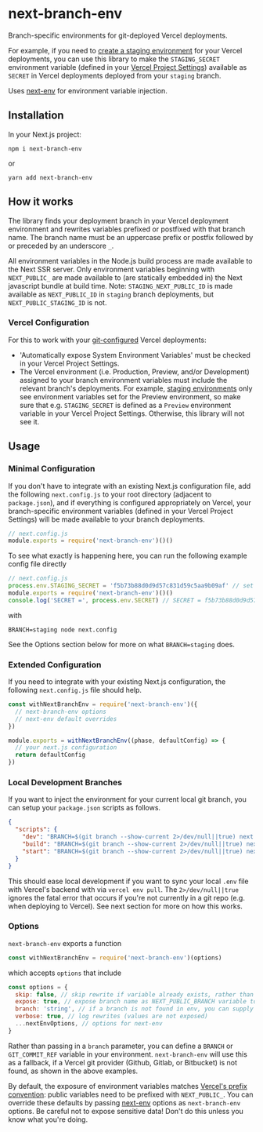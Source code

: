 # next-branch-env

Branch-specific environments for git-deployed Vercel deployments.

For example, if you need to [create a staging environment](https://vercel.com/knowledge/set-up-a-staging-environment-on-vercel) for your Vercel deployments, you can use this library to make the `STAGING_SECRET` environment variable (defined in your [Vercel Project Settings](https://vercel.com/docs/environment-variables)) available as `SECRET` in Vercel deployments deployed from your `staging` branch.

Uses [next-env](https://github.com/formatlos/next-env) for environment variable injection.

## Installation

In your Next.js project:

```
npm i next-branch-env
```
or
```
yarn add next-branch-env
```

## How it works

The library finds your deployment branch in your Vercel deployment environment and rewrites variables prefixed or postfixed with that branch name. The branch name must be an uppercase prefix or postfix followed by or preceded by an underscore `_`.

All environment variables in the Node.js build process are made available to the Next SSR server. Only environment variables beginning with `NEXT_PUBLIC_` are made available to (are statically embedded in) the Next javascript bundle at build time. Note: `STAGING_NEXT_PUBLIC_ID` is made available as `NEXT_PUBLIC_ID` in `staging` branch deployments, but `NEXT_PUBLIC_STAGING_ID` is not.

### Vercel Configuration

For this to work with your [git-configured](https://vercel.com/docs/git) Vercel deployments:
- 'Automatically expose System Environment Variables' must be checked in your Vercel Project Settings. 
- The Vercel environment (i.e. Production, Preview, and/or Development) assigned to your branch environment variables must include the relevant branch's deployments. For example, [staging environments](https://vercel.com/knowledge/set-up-a-staging-environment-on-vercel#staging-environment-variables) only see environment variables set for the Preview environment, so make sure that e.g. `STAGING_SECRET` is defined as a `Preview` environment variable in your Vercel Project Settings. Otherwise, this library will not see it.

## Usage

### Minimal Configuration

If you don't have to integrate with an existing Next.js configuration file, add the following `next.config.js` to your root directory (adjacent to `package.json`), and if everything is configured appropriately on Vercel, your branch-specific environment variables (defined in your Vercel Project Settings) will be made available to your branch deployments.

```js
// next.config.js
module.exports = require('next-branch-env')()()
```

To see what exactly is happening here, you can run the following example config file directly
```js
// next.config.js
process.env.STAGING_SECRET = 'f5b73b88d0d9d57c831d59c5aa9b09af' // set this in Vercel Project Settings
module.exports = require('next-branch-env')()()
console.log('SECRET =', process.env.SECRET) // SECRET = f5b73b88d0d9d57c831d59c5aa9b09af
```
with
```
BRANCH=staging node next.config
```

See the Options section below for more on what `BRANCH=staging` does.

### Extended Configuration

If you need to integrate with your existing Next.js configuration, the following `next.config.js` file should help.

```js
const withNextBranchEnv = require('next-branch-env')({
  // next-branch-env options
  // next-env default overrides
})

module.exports = withNextBranchEnv((phase, defaultConfig) => {
  // your next.js configuration
  return defaultConfig
})
```

### Local Development Branches

If you want to inject the environment for your current local git branch, you can setup your `package.json` scripts as follows.
```json
{
  "scripts": {
    "dev": "BRANCH=$(git branch --show-current 2>/dev/null||true) next dev",
    "build": "BRANCH=$(git branch --show-current 2>/dev/null||true) next build",
    "start": "BRANCH=$(git branch --show-current 2>/dev/null||true) next start"
  }
}
```
This should ease local development if you want to sync your local `.env` file with Vercel's backend with via `vercel env pull`. The `2>/dev/null||true` ignores the fatal error that occurs if you're not currently in a git repo (e.g. when deploying to Vercel). See next section for more on how this works.

### Options

`next-branch-env` exports a function

```js
const withNextBranchEnv = require('next-branch-env')(options)
```
which accepts `options` that include
```js
const options = {
  skip: false, // skip rewrite if variable already exists, rather than overwrite
  expose: true, // expose branch name as NEXT_PUBLIC_BRANCH variable to the browser
  branch: 'string', // if a branch is not found in env, you can supply your own (alternatively, you can set this as an env var — see below)
  verbose: true, // log rewrites (values are not exposed)
  ...nextEnvOptions, // options for next-env
}
```

Rather than passing in a `branch` parameter, you can define a `BRANCH` or `GIT_COMMIT_REF` variable in your environment. `next-branch-env` will use this as a fallback, if a Vercel git provider (Github, Gitlab, or Bitbucket) is not found, as shown in the above examples.

By default, the exposure of environment variables matches [Vercel's prefix convention](https://nextjs.org/docs/basic-features/environment-variables#exposing-environment-variables-to-the-browser): public variables need to be prefixed with `NEXT_PUBLIC_`. You can override these defaults by passing [next-env](https://github.com/formatlos/next-env) options as `next-branch-env` options. Be careful not to expose sensitive data! Don't do this unless you know what you're doing.
